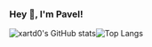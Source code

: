 ### Hey 👋, I'm Pavel!
![xartd0's GitHub stats](https://github-readme-stats.vercel.app/api?username=xartd0&show_icons=true&theme=tokyonight&layout=compact)![Top Langs](https://github-readme-stats.vercel.app/api/top-langs/?username=xartd0&theme=tokyonight&layout=compact)

